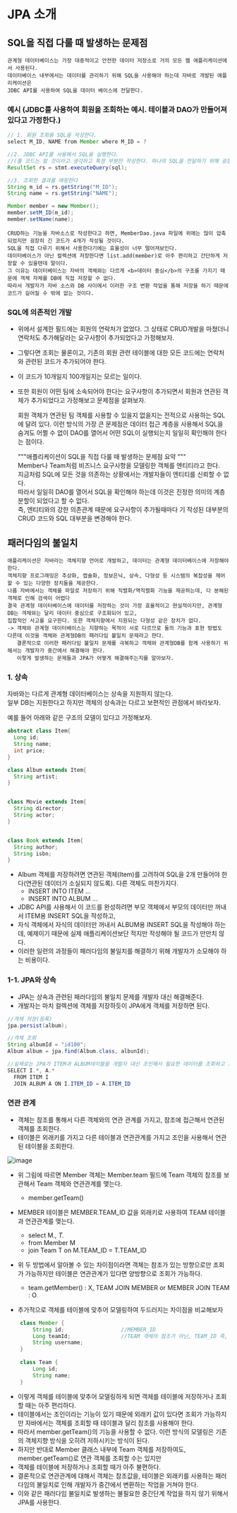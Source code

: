 # JPA 소개
## SQL을 직접 다룰 때 발생하는 문제점
    관계형 데이터베이스는 가장 대중적이고 안전한 데이터 저장소로 거의 모든 웹 애플리케이션에서 사용된다. 
    데이터베이스 내부에서는 데이터를 관리하기 위해 SQL을 사용해야 하는데 자바로 개발된 애플리케이션은
    JDBC API를 사용하여 SQL을 데이터 베이스에 전달한다. 

### 예시 (JDBC를 사용하여 회원을 조회하는 예시. 테이블과 DAO가 만들어져 있다고 가정한다.)
```java
// 1. 회원 조회용 SQL을 작성한다. 
select M_ID, NAME from Member where M_ID = ? 

//2. JDBC API를 사용해서 SQL을 실행한다. 
//(풀 코드는 알 것이라고 생각하고 특정 부분만 작성한다. 하나의 SQL을 전달하기 위해 굉장히 긴 코드가 작성된다.)
ResultSet rs = stmt.executeQuery(sql);

//3. 조회한 결과를 매핑한다
String m_id = rs.getString("M_ID");
String name = rs.getString("NAME");

Member member = new Member();
member.setM_ID(m_id);
member.setName(name);
```

    CRUD하는 기능을 자바소스로 작성한다고 하면, MemberDao.java 파일에 위에는 많이 압축되었지만 굉장히 긴 코드가 4개가 작성될 것이다. 
    SQL을 직접 다루기 위해서 사용한다기에는 효율성이 너무 떨어져보인다. 
    데이터베이스가 아닌 컬렉션에 저장한다면 list.add(member)로 아주 편리하고 간단하게 저장할 수 있을텐데 말이다. 
    그 이유는 데이터베이스는 자바의 객체와는 다르게 <b>데이터 중심</b>의 구조를 가지기 때문에 객체 자체를 DB에 직접 저장할 수 없다. 
    따라서 개발자가 자바 소스와 DB 사이에서 이러한 구조 변환 작업을 통해 저장을 하기 때문에 코드가 길어질 수 밖에 없는 것이다.
    
### SQL에 의존적인 개발 
- 위에서 설계한 필드에는 회원의 연락처가 없었다. 그 상태로 CRUD개발을 마쳤더니 연락처도 추가해달라는 요구사항이 추가되었다고 가정해보자.
- 그렇다면 조회는 물론이고, 기존의 회원 관련 테이블에 대한 모든 코드에는 연락처와 관련된 코드가 추가되어야 한다.
- 이 코드가 10개일지 100개일지는 모르는 일이다.
- 또한 회원이 어떤 팀에 소속되어야 한다는 요구사항이 추가되면서 회원과 연관된 객체가 추가되었다고 가정해보고 문제점을 살펴보자. 
    
    회원 객체가 연관된 팀 객체를 사용할 수 있을지 없을지는 전적으로 사용하는 SQL에 달려 있다. 
    이런 방식의 가장 큰 문제점은 데이터 접근 계층을 사용해서 SQL을 숨겨도 어쩔 수 없이 DAO를 열어서 
    어떤 SQL이 실행되는지 일일히 확인해야 한다는 점이다.
    
    """애플리케이션이 SQL을 직접 다룰 때 발생하는 문제점 요약 """<br>
    Member나 Team처럼 비즈니스 요구사항을 모델링한 객체를 엔티티라고 한다.<br>
    지금처럼 SQL에 모든 것을 의존하는 상황에서는 개발자들이 엔티티를 신뢰할 수 없다.<br> 
    따라서 일일히 DAO를 열어서 SQL을 확인해야 하는데 이것은 진정한 의미의 계층 분할이 되었다고 할 수 없다.<br>
    즉, 엔티티와의 강한 의존관계 때문에 요구사항이 추가될때마다 기 작성된 대부분의 CRUD 코드와 SQL 대부분을 변경해야 한다. 
    
## 패러다임의 불일치
    애플리케이션은 자바라는 객체지향 언어로 개발하고, 데이터는 관계형 데이터베이스에 저장해야 한다. 
    객체지향 프로그래밍은 추상화, 캡슐화, 정보은닉, 상속, 다형성 등 시스템의 복잡성을 제어할 수 있는 다양한 장치들을 제공한다.
    나름 자바에서는 객체를 파일로 저장하기 위해 직렬화/역직렬화 기능을 제공하는데, 다 분해된 객체로 인해 검색이 어렵다 
    결국 관계형 데이터베이스에 데이터를 저장하는 것이 가장 효율적이고 현실적이지만, 관계형 DB는 객체와는 달리 데이터 중심으로 구조화되어 있고,
    집합적인 사고를 요구한다. 또한 객체지향에서 지원되는 다형성 같은 장치가 없다. 
    -> 객체와 관계형 데이터베이스는 지향하는 목적이 서로 다르므로 둘의 기능과 표현 방법도 다른데 이것을 객체와 관계형DB의 패러다임 불일치 문제라고 한다.
       결론적으로 이러한 패러다임 불일치 문제를 극복하고 객체와 관계형DB를 함께 사용하기 위해서는 개발자가 중간에서 해결해야 한다. 
       이렇게 발생하는 문제들과 JPA가 어떻게 해결해주는지를 알아보자.

### 1. 상속
자바와는 다르게 관계형 데이터베이스는 상속을 지원하지 않는다. <br>
일부 DB는 지원한다고 하지만 객체의 상속과는 다르고 보편적인 관점에서 바라보자. <br>

예를 들어 아래와 같은 구조의 모델이 있다고 가정해보자.
```java
abstract class Item{
  Long id; 
  String name; 
  int price;
}

class Album extends Item{
  String artist;
}


class Movie extends Item{
  String director;
  String actor;
}


class Book extends Item{
  String author;
  String isbn;
}
```
- Album 객체를 저장하려면 연관된 객체(Item)를 고려하여 SQL을 2개 만들어야 한다(연관된 데이터가 소실되지 않도록). 다른 객체도 마찬가지다.
  - INSERT INTO ITEM ...
  - INSERT INTO ALBUM ...
- JDBC API를 사용해서 이 코드를 완성하려면 부모 객체에서 부모의 데이터만 꺼내서 ITEM용 INSERT SQL을 작성하고,
- 자식 객체에서 자식의 데이터만 꺼내서 ALBUM용 INSERT SQL을 작성해야 하는데, 예제이기 때문에 실제 애플리케이션보단 적지만 작성해야 될 코드가 만만치 않다.
- 이러한 일련의 과정들이 패러다임의 불일치를 해결하기 위해 개발자가 소모해야 하는 비용이다. 


### 1-1. JPA와 상속
* JPA는 상속과 관련된 패러다임의 불일치 문제를 개발자 대신 해결해준다.
* 개발자는 마치 컬렉션에 객체를 저장하듯이 JPA에게 객체를 저장하면 된다. 
```java
//객체 저장(등록)
jpa.persist(album);

//객체 조회
String albumId = "id100";
Album album = jpa.find(Album.class, albunId);

//실제로는 JPA가 ITEM과 ALBUM테이블을 개발자 대신 조인해서 필요한 데이터를 조회하고 그 결과를 반환하는 것이다. 
SELECT I.*, A.*
  FROM ITEM I 
  JOIN ALBUM A ON I.ITEM_ID = A.ITEM_ID
```

### 연관 관계
* 객체는 참조를 통해서 다른 객체와의 연관 관계를 가지고, 참조에 접근해서 연관된 객체를 조회한다. 
* 테이블은 외래키를 가지고 다른 테이블과 연관관계를 가지고 조인을 사용해서 연관된 테이블을 조회한다.

![image](https://user-images.githubusercontent.com/87313203/231955456-d8503a13-40d2-4fee-af90-d617f2dabc5c.png)
- 위 그림에 따르면 Member 객체는 Member.team 필드에 Team 객체의 참조를 보관해서 Team 객체와 연관관계를 맺는다.
    - member.getTeam()
- MEMBER 테이블은 MEMBER.TEAM_ID 값을 외래키로 사용하여 TEAM 테이블과 연관관계를 맺는다. 
    - select M.*, T.*
    - from Member M
    - join Team T on M.TEAM_ID = T.TEAM_ID
- 위 두 방법에서 알아볼 수 있는 차이점이라면 객체는 참조가 있는 방향으로만 조회가 가능하지만 테이블은 연관관계가 있다면 양방향으로 조회가 가능하다.
    - team.getMember() : X, TEAM JOIN MEMBER or MEMBER JOIN TEAM : O

- 추가적으로 객체를 테이블에 맞추어 모델링하여 두드러지는 차이점을 비교해보자 
```java
    class Member {
        String id;                  //MEMBER_ID
        Long teamId;                //TEAM 객체의 참조가 아닌, TEAM_ID 즉, FK를 저장
        String username;
    }
    
    class Team {
        Long id;
        String name;
    }
```
- 이렇게 객체를 테이블에 맞추어 모델링하게 되면 객체를 테이블에 저장하거나 조회할 때는 아주 편리하다. 
- 테이블에서는 조인이라는 기능이 있기 때문에 외래키 값이 있다면 조회가 가능하지만 자바에서는 객체를 조회할 때 테이블과 달리 참조를 사용해야 한다. 
- 따라서 member.getTeam()의 기능을 사용할 수 없다. 이런 방식의 모델링은 기존의 객체지향 방식을 오히려 저하시키는 방식이 된다. 
- 하지만 반대로 Member 클래스 내부에 Team 객체를 저장하여도, member.getTeam()로 연관 객체를 조회할 수는 있지만 
- 객체를 테이블에 저장하거나 조회할 때가 아주 불편하다. 
- 결론적으로 연관관계에 대해서 객체는 참조값을, 테이블은 외래키를 사용하는 패러다임의 불일치로 인해 개발자가 중간에서 변환하는 작업을 거쳐야 한다. 
- 이와 같은 패러다임 불일치로 발생하는 불필요한 중간단계 작업을 하지 않기 위해서 JPA를 사용한다.
